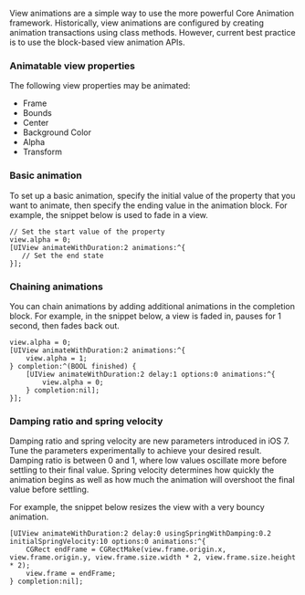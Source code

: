 View animations are a simple way to use the more powerful Core Animation framework. Historically, view animations are configured by creating animation transactions using class methods. However, current best practice is to use the block-based view animation APIs.

### Animatable view properties

The following view properties may be animated:

- Frame
- Bounds
- Center
- Background Color
- Alpha
- Transform

### Basic animation

To set up a basic animation, specify the initial value of the property that you want to animate, then specify the ending value in the animation block. For example, the snippet below is used to fade in a view.

```
// Set the start value of the property
view.alpha = 0;
[UIView animateWithDuration:2 animations:^{
   // Set the end state
}];
```

### Chaining animations

You can chain animations by adding additional animations in the completion block. For example, in the snippet below, a view is faded in, pauses for 1 second, then fades back out.

```
view.alpha = 0;
[UIView animateWithDuration:2 animations:^{
    view.alpha = 1;
} completion:^(BOOL finished) {
    [UIView animateWithDuration:2 delay:1 options:0 animations:^{
        view.alpha = 0;
    } completion:nil];
}];
```

### Damping ratio and spring velocity

Damping ratio and spring velocity are new parameters introduced in iOS 7. Tune the parameters experimentally to achieve your desired result. Damping ratio is between 0 and 1, where low values oscillate more before settling to their final value. Spring velocity determines how quickly the animation begins as well as how much the animation will overshoot the final value before settling.

For example, the snippet below resizes the view with a very bouncy animation.

```
[UIView animateWithDuration:2 delay:0 usingSpringWithDamping:0.2 initialSpringVelocity:10 options:0 animations:^{
    CGRect endFrame = CGRectMake(view.frame.origin.x, view.frame.origin.y, view.frame.size.width * 2, view.frame.size.height * 2);
    view.frame = endFrame;
} completion:nil];
```
